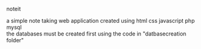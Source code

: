 noteit

a simple note taking web application created using  html css javascript php mysql  
the databases must be created first using the code in "datbasecreation folder" 
